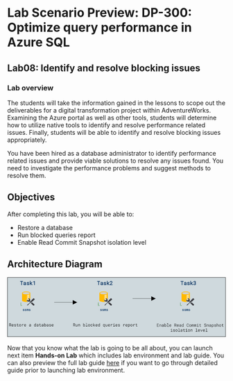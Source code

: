 # Lab Scenario Preview: DP-300:  Optimize query performance in Azure SQL 

## Lab08: Identify and resolve blocking issues

### Lab overview

The students will take the information gained in the lessons to scope out the deliverables for a digital transformation project within AdventureWorks. Examining the Azure portal as well as other tools, students will determine how to utilize native tools to identify and resolve performance related issues. Finally, students will be able to identify and resolve blocking issues appropriately.

You have been hired as a database administrator to identify performance related issues and provide viable solutions to resolve any issues found. You need to investigate the performance problems and suggest methods to resolve them.

## Objectives

After completing this lab, you will be able to:

- Restore a database
- Run blocked queries report
- Enable Read Commit Snapshot isolation level

## Architecture Diagram

![](../images/preview08.png)

Now that you know what the lab is going to be all about, you can launch next item **Hands-on Lab** which includes lab environment and lab guide. You can also preview the full lab guide [here](https://experience.cloudlabs.ai/#/labguidepreview/cd32a22b-d7b7-4e1d-8eba-4ad1fbaa6d68) if you want to go through detailed guide prior to launching lab environment.  